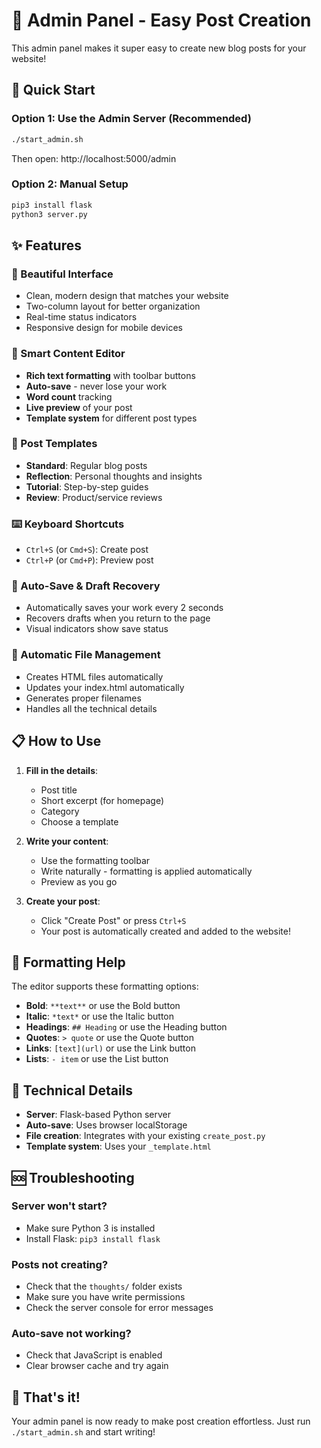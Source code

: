 # 📝 Admin Panel - Easy Post Creation

This admin panel makes it super easy to create new blog posts for your website!

## 🚀 Quick Start

### Option 1: Use the Admin Server (Recommended)
```bash
./start_admin.sh
```
Then open: http://localhost:5000/admin

### Option 2: Manual Setup
```bash
pip3 install flask
python3 server.py
```

## ✨ Features

### 🎨 Beautiful Interface
- Clean, modern design that matches your website
- Two-column layout for better organization
- Real-time status indicators
- Responsive design for mobile devices

### 📝 Smart Content Editor
- **Rich text formatting** with toolbar buttons
- **Auto-save** - never lose your work
- **Word count** tracking
- **Live preview** of your post
- **Template system** for different post types

### 🎯 Post Templates
- **Standard**: Regular blog posts
- **Reflection**: Personal thoughts and insights
- **Tutorial**: Step-by-step guides
- **Review**: Product/service reviews

### ⌨️ Keyboard Shortcuts
- `Ctrl+S` (or `Cmd+S`): Create post
- `Ctrl+P` (or `Cmd+P`): Preview post

### 💾 Auto-Save & Draft Recovery
- Automatically saves your work every 2 seconds
- Recovers drafts when you return to the page
- Visual indicators show save status

### 🔧 Automatic File Management
- Creates HTML files automatically
- Updates your index.html automatically
- Generates proper filenames
- Handles all the technical details

## 📋 How to Use

1. **Fill in the details**:
   - Post title
   - Short excerpt (for homepage)
   - Category
   - Choose a template

2. **Write your content**:
   - Use the formatting toolbar
   - Write naturally - formatting is applied automatically
   - Preview as you go

3. **Create your post**:
   - Click "Create Post" or press `Ctrl+S`
   - Your post is automatically created and added to the website!

## 🎨 Formatting Help

The editor supports these formatting options:

- **Bold**: `**text**` or use the Bold button
- **Italic**: `*text*` or use the Italic button
- **Headings**: `## Heading` or use the Heading button
- **Quotes**: `> quote` or use the Quote button
- **Links**: `[text](url)` or use the Link button
- **Lists**: `- item` or use the List button

## 🔧 Technical Details

- **Server**: Flask-based Python server
- **Auto-save**: Uses browser localStorage
- **File creation**: Integrates with your existing `create_post.py`
- **Template system**: Uses your `_template.html`

## 🆘 Troubleshooting

### Server won't start?
- Make sure Python 3 is installed
- Install Flask: `pip3 install flask`

### Posts not creating?
- Check that the `thoughts/` folder exists
- Make sure you have write permissions
- Check the server console for error messages

### Auto-save not working?
- Check that JavaScript is enabled
- Clear browser cache and try again

## 🎉 That's it!

Your admin panel is now ready to make post creation effortless. Just run `./start_admin.sh` and start writing!


